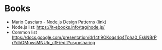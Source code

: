 # Books

 - Mario Casciaro - Node.js Design Patterns ([link](http://it-ebooks.info/book/4930/))
 - Node.js list: https://it-ebooks.info/tag/node.js/
 - Common list https://docs.google.com/presentation/d/14tl9OKoqs4q4Tpha0_EskNBrPrYdhOMpwsMNUIc_c1E/edit?usp=sharing